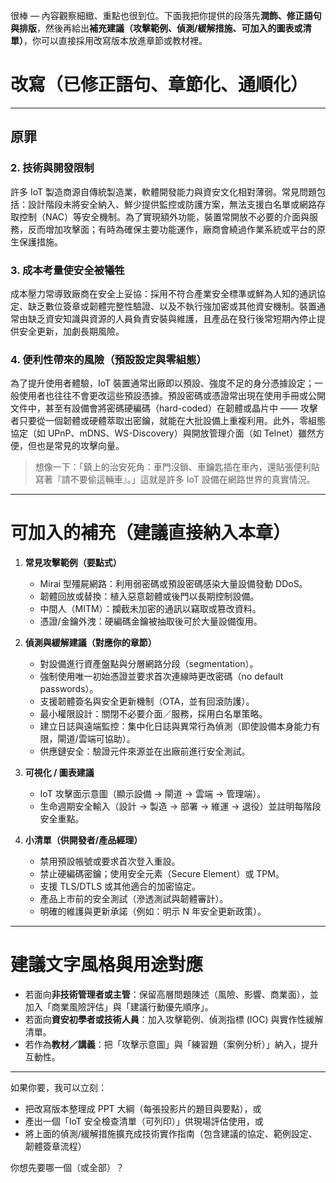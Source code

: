 很棒 — 內容觀察細緻、重點也很到位。下面我把你提供的段落先**潤飾、修正語句與排版**，然後再給出**補充建議（攻擊範例、偵測/緩解措施、可加入的圖表或清單）**，你可以直接採用改寫版本放進章節或教材裡。

# 改寫（已修正語句、章節化、通順化）

---

## 原罪





### 2. 技術與開發限制

許多 IoT 製造商源自傳統製造業，軟體開發能力與資安文化相對薄弱。常見問題包括：設計階段未將安全納入、鮮少提供監控或防護方案，無法支援白名單或網路存取控制（NAC）等安全機制。為了實現額外功能，裝置常開放不必要的介面與服務，反而增加攻擊面；有時為確保主要功能運作，廠商會繞過作業系統或平台的原生保護措施。

### 3. 成本考量使安全被犧牲

成本壓力常導致廠商在安全上妥協：採用不符合產業安全標準或鮮為人知的通訊協定、缺乏數位簽章或韌體完整性驗證、以及不執行強加密或其他資安機制。裝置通常由缺乏資安知識與資源的人員負責安裝與維護，且產品在發行後常短期內停止提供安全更新，加劇長期風險。

### 4. 便利性帶來的風險（預設設定與零組態）

為了提升使用者體驗，IoT 裝置通常出廠即以預設、強度不足的身分憑據設定；一般使用者也往往不會更改這些預設憑據。預設密碼或憑證常出現在使用手冊或公開文件中，甚至有設備會將密碼硬編碼（hard-coded）在韌體或晶片中 —— 攻擊者只要從一個韌體或硬體萃取出密鑰，就能在大批設備上重複利用。此外，零組態協定（如 UPnP、mDNS、WS-Discovery）與開放管理介面（如 Telnet）雖然方便，但也是常見的攻擊向量。

> 想像一下：「鎮上的治安死角：車門沒鎖、車鑰匙插在車內，還貼張便利貼寫著『請不要偷這輛車』。」這就是許多 IoT 設備在網路世界的真實情況。

---

# 可加入的補充（建議直接納入本章）

1. **常見攻擊範例（要點式）**

   * Mirai 型殭屍網路：利用弱密碼或預設密碼感染大量設備發動 DDoS。
   * 韌體回放或替換：植入惡意韌體或後門以長期控制設備。
   * 中間人（MITM）：攔截未加密的通訊以竊取或篡改資料。
   * 憑證/金鑰外洩：硬編碼金鑰被抽取後可於大量設備復用。

2. **偵測與緩解建議（對應你的章節）**

   * 對設備進行資產盤點與分層網路分段（segmentation）。
   * 強制使用唯一初始憑證並要求首次連線時更改密碼（no default passwords）。
   * 支援韌體簽名與安全更新機制（OTA，並有回滾防護）。
   * 最小權限設計：關閉不必要介面／服務，採用白名單策略。
   * 建立日誌與遠端監控：集中化日誌與異常行為偵測（即使設備本身能力有限，閘道/雲端可協助）。
   * 供應鏈安全：驗證元件來源並在出廠前進行安全測試。

3. **可視化 / 圖表建議**

   * IoT 攻擊面示意圖（顯示設備 → 閘道 → 雲端 → 管理端）。
   * 生命週期安全輸入（設計 → 製造 → 部署 → 維運 → 退役）並註明每階段安全重點。

4. **小清單（供開發者/產品經理）**

   * 禁用預設帳號或要求首次登入重設。
   * 禁止硬編碼密鑰；使用安全元素（Secure Element）或 TPM。
   * 支援 TLS/DTLS 或其他適合的加密協定。
   * 產品上市前的安全測試（滲透測試與韌體審計）。
   * 明確的維護與更新承諾（例如：明示 N 年安全更新政策）。

---

# 建議文字風格與用途對應

* 若面向**非技術管理者或主管**：保留高層問題陳述（風險、影響、商業面），並加入「商業風險評估」與「建議行動優先順序」。
* 若面向**資安初學者或技術人員**：加入攻擊範例、偵測指標 (IOC) 與實作性緩解清單。
* 若作為**教材／講義**：把「攻擊示意圖」與「練習題（案例分析）」納入，提升互動性。

---

如果你要，我可以立刻：

* 把改寫版本整理成 PPT 大綱（每張投影片的題目與要點），或
* 產出一個「IoT 安全檢查清單（可列印）」供現場評估使用，或
* 將上面的偵測/緩解措施擴充成技術實作指南（包含建議的協定、範例設定、韌體簽章流程）

你想先要哪一個（或全部）？
